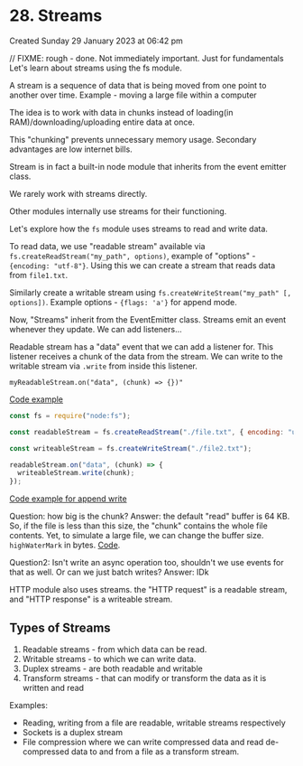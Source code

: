 # 28. Streams
Created Sunday 29 January 2023 at 06:42 pm

// FIXME: rough - done. Not immediately important. Just for fundamentals
Let's learn about streams using the fs module.

A stream is a sequence of data that is being moved from one point to another over time.
Example - moving a large file within a computer

The idea is to work with data in chunks instead of loading(in RAM)/downloading/uploading entire data at once.

This "chunking" prevents unnecessary memory usage. Secondary advantages are low internet bills.


Stream is in fact a built-in node module that inherits from the event emitter class.

We rarely work with streams directly.

Other modules internally use streams for their functioning.

Let's explore how the `fs` module uses streams to read and write data.

To read data, we use "readable stream" available via `fs.createReadStream("my_path", options)`, example of "options" - `{encoding: "utf-8"}`. Using this we can create a stream that reads data from `file1.txt`.

Similarly create a writable stream using `fs.createWriteStream("my_path" [, options])`. Example options -  `{flags: 'a'}` for append mode.

Now, "Streams" inherit from the EventEmitter class. Streams emit an event whenever they update. We can  add listeners...

Readable stream has a "data" event that we can add a listener for. This listener receives a chunk of the data from the stream. We can write to the writable stream via `.write` from inside this listener.

`myReadableStream.on("data", (chunk) => {})"`

[Code example](https://github.com/exemplar-codes/codevolution-nodejs/commit/d6bb66feef879d5e35f718d3984ef065be0b5c9e)
```js
const fs = require("node:fs");

const readableStream = fs.createReadStream("./file.txt", { encoding: "utf-8" });

const writeableStream = fs.createWriteStream("./file2.txt");

readableStream.on("data", (chunk) => {
  writeableStream.write(chunk);
});
```

[Code example for append write](https://github.com/exemplar-codes/codevolution-nodejs/commit/5d4efacf6849affdbf20a5f4aeb0c0be4d6fcdf8)

Question: how big is the chunk?
Answer: the default "read" buffer is 64 KB. So, if the file is less than this size, the "chunk" contains the whole file contents. Yet, to simulate a large file, we can change the buffer size. `highWaterMark` in bytes. [Code](https://github.com/exemplar-codes/codevolution-nodejs/commit/b7bed560a8a27b38e95d9c9d30be5bd363e925e3).

Question2: Isn't write an async operation too, shouldn't we use events for that as well. Or can we just batch writes?
Answer: IDk


HTTP module also uses streams. the "HTTP request" is a readable stream, and "HTTP response" is a writeable  stream.

## Types of Streams
1. Readable streams - from which data can be read.
2. Writable streams - to which we can write data.
3. Duplex streams - are both readable and writable
4. Transform streams - that can modify or transform the data as it is written and read

Examples:
- Reading, writing from a file are readable, writable streams respectively 
- Sockets is a duplex stream
- File compression where we can write compressed data and read de-compressed data to and from a file as a transform stream.
